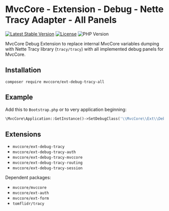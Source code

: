 # MvcCore - Extension - Debug - Nette Tracy Adapter - All Panels

[![Latest Stable Version](https://img.shields.io/badge/Stable-v5.3.0-brightgreen.svg?style=plastic)](https://github.com/mvccore/ext-debug-tracy-all/releases)
[![License](https://img.shields.io/badge/License-BSD%203-brightgreen.svg?style=plastic)](https://mvccore.github.io/docs/mvccore/5.0.0/LICENSE.md)
![PHP Version](https://img.shields.io/badge/PHP->=5.4-brightgreen.svg?style=plastic)

MvcCore Debug Extension to replace internal MvcCore variables dumping with Nette Tracy library (`tracy/tracy`) with all implemented debug panels for MvcCore.

## Installation
```shell
composer require mvccore/ext-debug-tracy-all
```

## Example
Add this to `Bootstrap.php` or to very application beginning:
```php
\MvcCore\Application::GetInstance()->SetDebugClass('\\MvcCore\\Ext\\Debugs\\Tracy');
```

## Extensions
- `mvccore/ext-debug-tracy`
- `mvccore/ext-debug-tracy-auth`
- `mvccore/ext-debug-tracy-mvccore`
- `mvccore/ext-debug-tracy-routing`
- `mvccore/ext-debug-tracy-session`

Dependent packages:
- `mvccore/mvccore`
- `mvccore/ext-auth`
- `mvccore/ext-form`
- `tomflidr/tracy`
